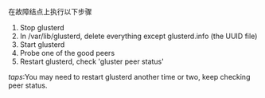 在故障结点上执行以下步骤

1.	Stop glusterd
2.	In /var/lib/glusterd, delete everything except glusterd.info (the UUID file)
3.	Start glusterd
4.	Probe one of the good peers
5.	Restart glusterd, check 'gluster peer status'

*taps*:You may need to restart glusterd another time or two, keep checking peer status.
